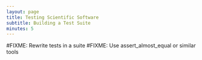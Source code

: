 ```yaml
---
layout: page
title: Testing Scientific Software
subtitle: Building a Test Suite
minutes: 5
---
```


#FIXME: Rewrite tests in a suite
#FIXME: Use assert_almost_equal or similar tools
